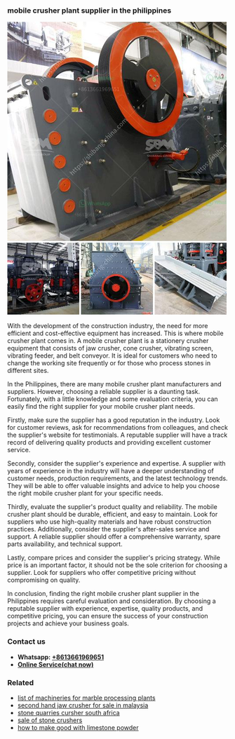 <h3>mobile crusher plant supplier in the philippines</h3><img src='1708408382.jpg' alt=''><p>With the development of the construction industry, the need for more efficient and cost-effective equipment has increased. This is where mobile crusher plant comes in. A mobile crusher plant is a stationery crusher equipment that consists of jaw crusher, cone crusher, vibrating screen, vibrating feeder, and belt conveyor. It is ideal for customers who need to change the working site frequently or for those who process stones in different sites.</p><p>In the Philippines, there are many mobile crusher plant manufacturers and suppliers. However, choosing a reliable supplier is a daunting task. Fortunately, with a little knowledge and some evaluation criteria, you can easily find the right supplier for your mobile crusher plant needs.</p><p>Firstly, make sure the supplier has a good reputation in the industry. Look for customer reviews, ask for recommendations from colleagues, and check the supplier's website for testimonials. A reputable supplier will have a track record of delivering quality products and providing excellent customer service.</p><p>Secondly, consider the supplier's experience and expertise. A supplier with years of experience in the industry will have a deeper understanding of customer needs, production requirements, and the latest technology trends. They will be able to offer valuable insights and advice to help you choose the right mobile crusher plant for your specific needs.</p><p>Thirdly, evaluate the supplier's product quality and reliability. The mobile crusher plant should be durable, efficient, and easy to maintain. Look for suppliers who use high-quality materials and have robust construction practices. Additionally, consider the supplier's after-sales service and support. A reliable supplier should offer a comprehensive warranty, spare parts availability, and technical support.</p><p>Lastly, compare prices and consider the supplier's pricing strategy. While price is an important factor, it should not be the sole criterion for choosing a supplier. Look for suppliers who offer competitive pricing without compromising on quality.</p><p>In conclusion, finding the right mobile crusher plant supplier in the Philippines requires careful evaluation and consideration. By choosing a reputable supplier with experience, expertise, quality products, and competitive pricing, you can ensure the success of your construction projects and achieve your business goals.</p><h3>Contact us</h3><ul><li><strong>Whatsapp:&nbsp;<a href="https://wa.me/8613661969651">+8613661969651</a></strong></li><li><a href="https://swt.shibang-china.com/?git&amp;zhl&amp;mobile crusher plant supplier in the philippines"><strong>Online Service(chat now)</strong></a></li></ul><h3>Related</h3><ul><li><a href='list of machineries for marble processing plants.md'>list of machineries for marble processing plants</a></li><li><a href='second hand jaw crusher for sale in malaysia.md'>second hand jaw crusher for sale in malaysia</a></li><li><a href='stone quarries cursher south africa.md'>stone quarries cursher south africa</a></li><li><a href='sale of stone crushers.md'>sale of stone crushers</a></li><li><a href='how to make good with limestone powder.md'>how to make good with limestone powder</a></li></ul>